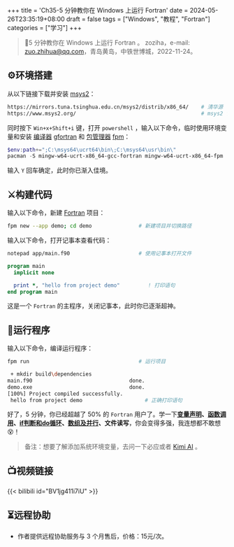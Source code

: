 +++
title = 'Ch35-5 分钟教你在 Windows 上运行 Fortran'
date = 2024-05-26T23:35:19+08:00
draft = false
tags = ["Windows", "教程", "Fortran"]
categories = ["学习"]
+++

> 📌5 分钟教你在 Windows 上运行 Fortran 。
> zoziha，e-mail: [zuo.zhihua@qq.com](mailto:zuo.zhihua@qq.com "zuo.zhihua@qq.com")，青岛黄岛，中铁世博城，2022-11-24。

## ⚙️环境搭建

从以下链接下载并安装 [msys2](https://mirrors.tuna.tsinghua.edu.cn/msys2/distrib/x86_64/ "msys2")：

```sh
https://mirrors.tuna.tsinghua.edu.cn/msys2/distrib/x86_64/    # 清华源
https://www.msys2.org/                                        # msys2 官网
```

同时按下 `Win+x+Shift+i` 键，打开 `powershell` ，输入以下命令，临时使用环境变量和安装 [编译器](https://gcc.gnu.org/ "编译器") [gfortran](https://gcc.gnu.org/ "gfortran") 和 [包管理器](https://fpm.fortran-lang.org/zh_CN/index.html "包管理器") [fpm](https://fpm.fortran-lang.org/zh_CN/index.html "fpm")：

```powershell
$env:path+=";C:\msys64\ucrt64\bin\;C:\msys64\usr\bin\"                  # 添加环境变量
pacman -S mingw-w64-ucrt-x86_64-gcc-fortran mingw-w64-ucrt-x86_64-fpm   # 安装编译器
```

输入 `Y` 回车确定，此时你已渐入佳境。

## ⚔️构建代码

输入以下命令，新建 [Fortran](https://fortran-lang.org/zh_CN/index "Fortran") 项目：

```sh
fpm new --app demo; cd demo               # 新建项目并切换路径
```

输入以下命令，打开记事本查看代码：

```sh
notepad app/main.f90                      # 使用记事本打开文件
```

```fortran
program main
  implicit none

  print *, "hello from project demo"         ! 打印语句
end program main
```

这是一个 `Fortran` 的主程序，关闭记事本，此时你已逐渐超神。

## 🚀运行程序

输入以下命令，编译运行程序：

```sh
fpm run                                   # 运行项目
```

```sh
 + mkdir build\dependencies
main.f90                               done.
demo.exe                               done.
[100%] Project compiled successfully.
 hello from project demo                    # 正确打印语句
```

好了，5 分钟，你已经超越了 50% 的 `Fortran` 用户了。学一下[**变量声明**](https://fortran-lang.org/zh_CN/learn/quickstart/variables/ "变量声明")**、**[**函数调用**](https://fortran-lang.org/zh_CN/learn/quickstart/organising_code/ "函数调用")**、**[**if**](https://fortran-lang.org/zh_CN/learn/quickstart/operators_control_flow/ "if")[**判断和**](https://fortran-lang.org/zh_CN/learn/quickstart/operators_control_flow/ "判断和")[**do**](https://fortran-lang.org/zh_CN/learn/quickstart/operators_control_flow/ "do")[**循环**](https://fortran-lang.org/zh_CN/learn/quickstart/operators_control_flow/ "循环")**、**[**数组及并行**](https://fortran-lang.org/zh_CN/learn/quickstart/arrays_strings/ "数组及并行")**、文件读写**，你会变得多强，我连想都不敢想😵！

> 备注：想要了解添加系统环境变量，去问一下必应或者 [Kimi AI](https://kimi.moonshot.cn/) 。

## 📺视频链接

{{< bilibili id="BV1jg411i7iU" >}}

## ⏳远程协助

- 作者提供远程协助服务与 3 个月售后，价格：15元/次。
